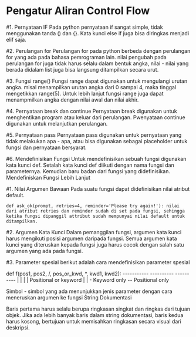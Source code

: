 # Pengatur Aliran Control Flow
#1. Pernyataan IF
Pada python pernyataan if sangat simple, tidak menggunakan tanda () dan {}. Kata kunci else if juga bisa diringkas menjadi elif saja.

#2. Perulangan for
Perulangan for pada python berbeda dengan perulangan for yang ada pada bahasa pemrograman lain. nilai pengubah pada perulangan for juga tidak harus selalu dalam bentuk angka, nilai - nilai yang berada didalam list juga bisa langsung ditampilkan secara urut.

#3. Fungsi range()
Fungsi range dapat digunakan untuk mengulangi urutan angka. misal menampilkan urutan angka dari 0 sampai 4, maka tinggal mengetikkan range(5). Untuk lebih lanjut fungsi range juga dapat menampmilkan angka dengan nilai awal dan nilai akhir.

#4. Pernyataan break dan continue
Pernyataan break digunakan untuk menghentikan program atau keluar dari perulangan. Pwenyataan continue digunakan untuk melanjutkan perulangan.

#5. Pernyataan pass
Pernyataan pass digunakan untuk pernyataan yang tidak melakukan apa - apa, atau bisa digunakan sebagai placeholder untuk fungsi dan pernyataan bersyarat.

#6. Mendefinisikan Fungsi
Untuk mendefinisikan sebuah fungsi digunakan kata kunci def. Setalah kata kunci def diikuti dengan nama fungsi dan parameternya. Kemudian baru badan dari fungsi yang didefinisikan.
Mendefiniskan Fungsi Lebih Lanjut

#1. Nilai Argumen Bawaan
Pada suatu fungsi dapat didefinisikan nilai atribut default.

    def ask_ok(prompt, retries=4, reminder='Please try again!'): nilai dari atribut retries dan reminder sudah di set pada fungsi, sehingga ketika fungsi dipanggil attribut sudah mempunyai nilai default untuk ditampilkan.

#2. Argumen Kata Kunci
Dalam pemanggilan fungsi, argumen kata kunci harus mengikuti posisi argumen daripada fungsi. Semua argumen kata kunci yang diteruskan kepada fungsi juga harus cocok dengan salah satu argumen yang ada pada fungsi.

#3. Parameter spesial
berikut adalah cara mendefinisikan parameter spesial

def f(pos1, pos2, /, pos_or_kwd, *, kwd1, kwd2):
      -----------    ----------     ----------
        |             |                  |
        |        Positional or keyword   |
        |                                - Keyword only
         -- Positional only

Simbol - simbol yang ada menunjukkan jenis parameter dengan cara meneruskan argumen ke fungsi
String Dokumentasi

Baris pertama harus selalu berupa ringkasan singkat dan ringkas dari tujuan objek. Jika ada lebih banyak baris dalam string dokumentasi, baris kedua harus kosong, bertujuan untuk memisahkan ringkasan secara visual dari deskripsi.